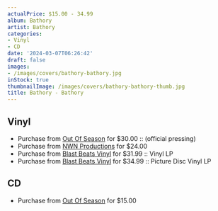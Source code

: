 ```yaml
---
actualPrice: $15.00 - 34.99
album: Bathory
artist: Bathory
categories:
- Vinyl
- CD
date: '2024-03-07T06:26:42'
draft: false
images:
- /images/covers/bathory-bathory.jpg
inStock: true
thumbnailImage: /images/covers/bathory-bathory-thumb.jpg
title: Bathory - Bathory
---
```


## Vinyl
* Purchase from [Out Of Season](https://www.outofseasonlabel.com/products/bathory-bathory-vinyl-lp-official-pressing) for $30.00 :: (official pressing)
* Purchase from [NWN Productions](http://shop.nwnprod.com/index.php?route=product/product&path=75&product_id=47796&sort=pd.name&order=ASC) for $24.00
* Purchase from [Blast Beats Vinyl](https://blastbeatsvinyl.com/products/bathory-bathory-vinyl-lp) for $31.99 :: Vinyl LP
* Purchase from [Blast Beats Vinyl](https://blastbeatsvinyl.com/products/bathory-bathory-picture-disc-vinyl-lp) for $34.99 :: Picture Disc Vinyl LP
## CD
* Purchase from [Out Of Season](https://www.outofseasonlabel.com/products/bathory-bathory-cd) for $15.00
